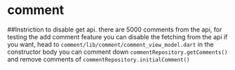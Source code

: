 # comment
##Instriction to disable get api.
there are 5000 comments from the api,
for testing the add comment feature you can disable the fetching from the api if you want,
head to `comment/lib/comment/comment_view_model.dart`
in the constructor body you can comment down `commentRepository.getComments()` and remove comments of `commentRepository.initialComment()`



